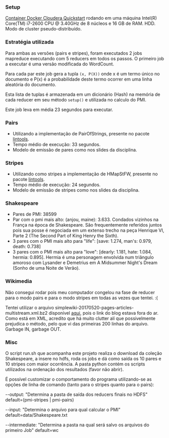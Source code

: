 ### Setup
[Container Docker Cloudera Quickstart](https://hub.docker.com/r/cloudera/quickstart/) rodando em uma máquina Intel(R) Core(TM) i7-2600 CPU @ 3.40GHz de 8 núcleos e 16 GB de RAM. HDD. Modo de cluster pseudo-distribuído.

### Estratégia utilizada

Para ambas as versões (pairs e stripes), foram executados 2 jobs mapreduce executando com 5 reducers em todos os passos.
O primeiro job a executar é uma versão modificada do WordCount.

Para cada par este job gera a tupla ```(x, P(X))``` onde x é um termo único no documento e P(x) é a probabilidade deste termo ocorrer em uma linha aleatória do documento. 

Esta lista de tuplas é armazenada em um dicionário (Hash) na memória de cada reducer em seu método ```setup()``` e utilizada no calculo do PMI.

Este job leva em média 23 segundos para executar.

### Pairs

- Utilizando a implementação de PairOfStrings, presente no pacote [lintools](https://github.com/lintool/tools).
- Tempo médio de execução: 33 segundos.
- Modelo de emissão de pares como nos slides da disciplina.

### Stripes

- Utilizando como stripes a implementação de HMapStFW, presente no pacote [lintools](https://github.com/lintool/tools).
- Tempo médio de execução: 24 segundos.
- Modelo de emissão de stripes como nos slides da disciplina.

### Shakespeare

- Pares de PMI: 38599
- Par com o pmi mais alto: (anjou, maine): 3.633. Condados vizinhos na França na época de Shakespeare. São frequentemente referidos juntos pois sua posse é negociada em um extenso trecho na peça Henrique VI, Parte 2 (The Second Part of King Henry the Sixth).
- 3 pares com o PMI mais alto para "life": [save: 1.274, man's: 0.979, death: 0.738] 
- 3 pares com o PMI mais alto para "love": [dearly: 1.181, hate: 1.084, hermia: 0.895]. Hermia é uma personagem envolvida num triângulo amoroso com Lysander e Demetrius em A Midsummer Night's Dream (Sonho de uma Noite de Verão).

### Wikimedia

Não consegui rodar pois meu computador congelou na fase de reducer para o modo pairs e para o modo stripes em todas as vezes que tentei. :(

Tentei utilizar o arquivo simplewiki-20170520-pages-articles-multistream.xml.bz2 disponível [aqui](https://dumps.wikimedia.org/simplewiki/20170520/), pois o link do blog estava fora do ar. Como está em XML, acredito que há muito clutter alí que possivelmente prejudica o método, pelo que vi das primeiras 200 linhas do arquivo. Garbage IN, garbage OUT.

### Misc 
O script run.sh que acompanha este projeto realiza o download da coleção Shakespeare, a insere no hdfs, roda os jobs e dá como saída os 10 pares e 10 stripes com maior ocorrência. A pasta python contém os scripts utilizados na ordenação dos resultados (favor não abrir).

É possível customizar o comportamento do programa utilizando-se as opções de linha de comando (tanto para o stripes quanto para o pairs):

--output: "Determina a pasta de saída dos reducers finais no HDFS" default=(pmi-stripes | pmi-pairs)

--input: "Determina o arquivo para qual calcular o PMI" default=data/Shakespeare.txt

--intermediate: "Determina a pasta na qual será salvo os arquivos do primeiro Job" default=wc
